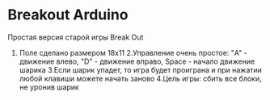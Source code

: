 # Breakout Arduino
 Простая версия старой игры Break Out
 
 1. Поле сделано размером 18х11
 2.Управление очень простое: "A" - движение влево, "D" - движение вправо, Space - начало движение шарика
 3.Если шарик упадет, то игра будет проиграна и при нажатии любой клавиши можете начать заново
 4.Цель игры: сбить все блоки, не уронив шарик
 
